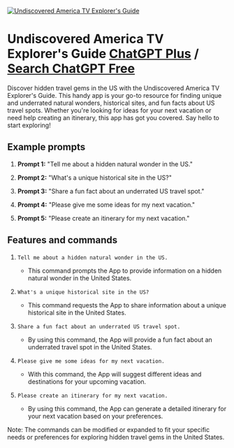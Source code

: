 
[![Undiscovered America TV Explorer's Guide](null)](https://chat.openai.com/g/g-Ii0i4ljeX-undiscovered-america-tv-explorer-s-guide)

# Undiscovered America TV Explorer's Guide [ChatGPT Plus](https://chat.openai.com/g/g-Ii0i4ljeX-undiscovered-america-tv-explorer-s-guide) / [Search ChatGPT Free](https://gptcall.net/index.html#/?search=Undiscovered%20America%20TV%20Explorer's%20Guide)

Discover hidden travel gems in the US with the Undiscovered America TV Explorer's Guide. This handy app is your go-to resource for finding unique and underrated natural wonders, historical sites, and fun facts about US travel spots. Whether you're looking for ideas for your next vacation or need help creating an itinerary, this app has got you covered. Say hello to start exploring!

## Example prompts

1. **Prompt 1:** "Tell me about a hidden natural wonder in the US."

2. **Prompt 2:** "What's a unique historical site in the US?"

3. **Prompt 3:** "Share a fun fact about an underrated US travel spot."

4. **Prompt 4:** "Please give me some ideas for my next vacation."

5. **Prompt 5:** "Please create an itinerary for my next vacation."

## Features and commands

1. `Tell me about a hidden natural wonder in the US.`
   - This command prompts the App to provide information on a hidden natural wonder in the United States.

2. `What's a unique historical site in the US?`
   - This command requests the App to share information about a unique historical site in the United States.

3. `Share a fun fact about an underrated US travel spot.`
   - By using this command, the App will provide a fun fact about an underrated travel spot in the United States.

4. `Please give me some ideas for my next vacation.`
   - With this command, the App will suggest different ideas and destinations for your upcoming vacation.

5. `Please create an itinerary for my next vacation.`
   - By using this command, the App can generate a detailed itinerary for your next vacation based on your preferences.

Note: The commands can be modified or expanded to fit your specific needs or preferences for exploring hidden travel gems in the United States.


